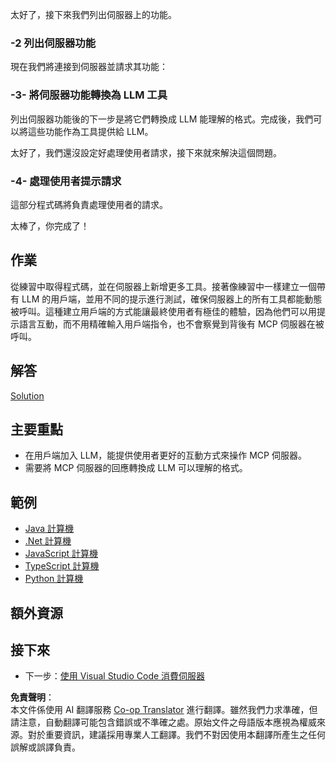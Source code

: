 <!--
CO_OP_TRANSLATOR_METADATA:
{
  "original_hash": "904b689eda5a68cbafe656d53f9787c7",
  "translation_date": "2025-06-17T18:46:05+00:00",
  "source_file": "03-GettingStarted/03-llm-client/README.md",
  "language_code": "tw"
}
-->
太好了，接下來我們列出伺服器上的功能。

### -2 列出伺服器功能

現在我們將連接到伺服器並請求其功能：


### -3- 將伺服器功能轉換為 LLM 工具

列出伺服器功能後的下一步是將它們轉換成 LLM 能理解的格式。完成後，我們可以將這些功能作為工具提供給 LLM。


太好了，我們還沒設定好處理使用者請求，接下來就來解決這個問題。

### -4- 處理使用者提示請求

這部分程式碼將負責處理使用者的請求。


太棒了，你完成了！

## 作業

從練習中取得程式碼，並在伺服器上新增更多工具。接著像練習中一樣建立一個帶有 LLM 的用戶端，並用不同的提示進行測試，確保伺服器上的所有工具都能動態被呼叫。這種建立用戶端的方式能讓最終使用者有極佳的體驗，因為他們可以用提示語言互動，而不用精確輸入用戶端指令，也不會察覺到背後有 MCP 伺服器在被呼叫。

## 解答

[Solution](/03-GettingStarted/03-llm-client/solution/README.md)

## 主要重點

- 在用戶端加入 LLM，能提供使用者更好的互動方式來操作 MCP 伺服器。
- 需要將 MCP 伺服器的回應轉換成 LLM 可以理解的格式。

## 範例

- [Java 計算機](../samples/java/calculator/README.md)
- [.Net 計算機](../../../../03-GettingStarted/samples/csharp)
- [JavaScript 計算機](../samples/javascript/README.md)
- [TypeScript 計算機](../samples/typescript/README.md)
- [Python 計算機](../../../../03-GettingStarted/samples/python)

## 額外資源

## 接下來

- 下一步：[使用 Visual Studio Code 消費伺服器](/03-GettingStarted/04-vscode/README.md)

**免責聲明**：  
本文件係使用 AI 翻譯服務 [Co-op Translator](https://github.com/Azure/co-op-translator) 進行翻譯。雖然我們力求準確，但請注意，自動翻譯可能包含錯誤或不準確之處。原始文件之母語版本應視為權威來源。對於重要資訊，建議採用專業人工翻譯。我們不對因使用本翻譯所產生之任何誤解或誤譯負責。